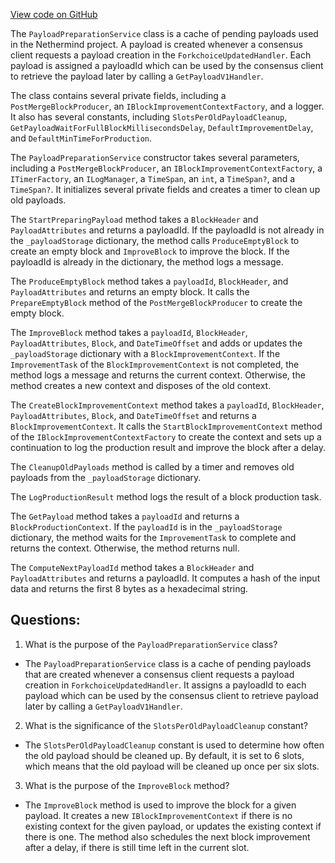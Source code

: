 [View code on GitHub](https://github.com/NethermindEth/nethermind/src/Nethermind/Nethermind.Merge.Plugin/BlockProduction/PayloadPreparationService.cs)

The `PayloadPreparationService` class is a cache of pending payloads used in the Nethermind project. A payload is created whenever a consensus client requests a payload creation in the `ForkchoiceUpdatedHandler`. Each payload is assigned a payloadId which can be used by the consensus client to retrieve the payload later by calling a `GetPayloadV1Handler`. 

The class contains several private fields, including a `PostMergeBlockProducer`, an `IBlockImprovementContextFactory`, and a logger. It also has several constants, including `SlotsPerOldPayloadCleanup`, `GetPayloadWaitForFullBlockMillisecondsDelay`, `DefaultImprovementDelay`, and `DefaultMinTimeForProduction`. 

The `PayloadPreparationService` constructor takes several parameters, including a `PostMergeBlockProducer`, an `IBlockImprovementContextFactory`, a `ITimerFactory`, an `ILogManager`, a `TimeSpan`, an `int`, a `TimeSpan?`, and a `TimeSpan?`. It initializes several private fields and creates a timer to clean up old payloads. 

The `StartPreparingPayload` method takes a `BlockHeader` and `PayloadAttributes` and returns a payloadId. If the payloadId is not already in the `_payloadStorage` dictionary, the method calls `ProduceEmptyBlock` to create an empty block and `ImproveBlock` to improve the block. If the payloadId is already in the dictionary, the method logs a message. 

The `ProduceEmptyBlock` method takes a `payloadId`, `BlockHeader`, and `PayloadAttributes` and returns an empty block. It calls the `PrepareEmptyBlock` method of the `PostMergeBlockProducer` to create the empty block. 

The `ImproveBlock` method takes a `payloadId`, `BlockHeader`, `PayloadAttributes`, `Block`, and `DateTimeOffset` and adds or updates the `_payloadStorage` dictionary with a `BlockImprovementContext`. If the `ImprovementTask` of the `BlockImprovementContext` is not completed, the method logs a message and returns the current context. Otherwise, the method creates a new context and disposes of the old context. 

The `CreateBlockImprovementContext` method takes a `payloadId`, `BlockHeader`, `PayloadAttributes`, `Block`, and `DateTimeOffset` and returns a `BlockImprovementContext`. It calls the `StartBlockImprovementContext` method of the `IBlockImprovementContextFactory` to create the context and sets up a continuation to log the production result and improve the block after a delay. 

The `CleanupOldPayloads` method is called by a timer and removes old payloads from the `_payloadStorage` dictionary. 

The `LogProductionResult` method logs the result of a block production task. 

The `GetPayload` method takes a `payloadId` and returns a `BlockProductionContext`. If the `payloadId` is in the `_payloadStorage` dictionary, the method waits for the `ImprovementTask` to complete and returns the context. Otherwise, the method returns null. 

The `ComputeNextPayloadId` method takes a `BlockHeader` and `PayloadAttributes` and returns a payloadId. It computes a hash of the input data and returns the first 8 bytes as a hexadecimal string.
## Questions: 
 1. What is the purpose of the `PayloadPreparationService` class?
- The `PayloadPreparationService` class is a cache of pending payloads that are created whenever a consensus client requests a payload creation in `ForkchoiceUpdatedHandler`. It assigns a payloadId to each payload which can be used by the consensus client to retrieve payload later by calling a `GetPayloadV1Handler`.

2. What is the significance of the `SlotsPerOldPayloadCleanup` constant?
- The `SlotsPerOldPayloadCleanup` constant is used to determine how often the old payload should be cleaned up. By default, it is set to 6 slots, which means that the old payload will be cleaned up once per six slots.

3. What is the purpose of the `ImproveBlock` method?
- The `ImproveBlock` method is used to improve the block for a given payload. It creates a new `IBlockImprovementContext` if there is no existing context for the given payload, or updates the existing context if there is one. The method also schedules the next block improvement after a delay, if there is still time left in the current slot.